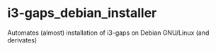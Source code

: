 # i3-gaps_debian_installer
Automates (almost) installation of i3-gaps on Debian GNU/Linux (and derivates)

